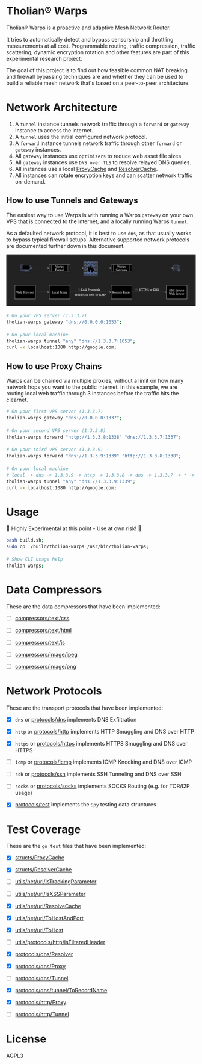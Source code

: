 
# Tholian® Warps

Tholian® Warps is a proactive and adaptive Mesh Network Router.

It tries to automatically detect and bypass censorship and throttling
measurements at all cost. Programmable routing, traffic compression,
traffic scattering, dynamic encryption rotation and other features
are part of this experimental research project.

The goal of this project is to find out how feasible common NAT breaking
and firewall bypassing techniques are and whether they can be used to
build a reliable mesh network that's based on a peer-to-peer architecture.


# Network Architecture

1. A `tunnel` instance tunnels network traffic through a `forward` or `gateway` instance to access the internet.
2. A `tunnel` uses the initial configured network protocol.
3. A `forward` instance tunnels network traffic through other `forward` or `gateway` instances.
4. All `gateway` instances use `optimizers` to reduce web asset file sizes.
5. All `gateway` instances use `DNS over TLS` to resolve relayed DNS queries.
6. All instances use a local [ProxyCache](./source/structs/ProxyCache.go) and [ResolverCache](./source/structs/ResolverCache.go).
7. All instances can rotate encryption keys and can scatter network traffic on-demand.


## How to use Tunnels and Gateways

The easiest way to use Warps is with running a Warps `gateway` on your own VPS that is connected to the internet,
and a locally running Warps `tunnel`.

As a defaulted network protocol, it is best to use `dns`, as that usually works to bypass typical firewall setups.
Alternative supported network protocols are documented further down in this document.

![network-architecture.png](https://github.com/tholian-network/warps/blob/master/assets/network-chart.png?raw=true)

```bash
# On your VPS server (1.3.3.7)
tholian-warps gateway "dns://0.0.0.0:1053";

# On your local machine
tholian-warps tunnel "any" "dns://1.3.3.7:1053";
curl -x localhost:1080 http://google.com;
```


## How to use Proxy Chains

Warps can be chained via multiple proxies, without a limit on how many network hops you want to the public internet.
In this example, we are routing local web traffic through 3 instances before the traffic hits the clearnet.

```bash
# On your first VPS server (1.3.3.7)
tholian-warps gateway "dns://0.0.0.0:1337";

# On your second VPS server (1.3.3.8)
tholian-warps forward "http://1.3.3.8:1338" "dns://1.3.3.7:1337";

# On your third VPS server (1.3.3.9)
tholian-warps forward "dns://1.3.3.9:1339" "http://1.3.3.8:1338";

# On your local machine
# local -> dns -> 1.3.3.9 -> http -> 1.3.3.8 -> dns -> 1.3.3.7 -> * -> internet
tholian-warps tunnel "any" "dns://1.3.3.9:1339";
curl -x localhost:1080 http://google.com;
```


# Usage

:construction: Highly Experimental at this point - Use at own risk! :construction:

```bash
bash build.sh;
sudo cp ./build/tholian-warps /usr/bin/tholian-warps;

# Show CLI usage help
tholian-warps;
```


# Data Compressors

These are the data compressors that have been implemented:

- [ ] [compressors/text/css](/source/compressors/text/css)
- [ ] [compressors/text/html](/source/compressors/text/html)
- [ ] [compressors/text/js](/source/compressors/text/js)
- [ ] [compressors/image/jpeg](/source/compressors/image/jpeg)
- [ ] [compressors/image/png](/source/compressors/image/png)


# Network Protocols

These are the transport protocols that have been implemented:

- [x] `dns` or [protocols/dns](/source/protocols/dns) implements DNS Exfiltration
- [x] `http` or [protocols/http](/source/protocols/http) implements HTTP Smuggling and DNS over HTTP
- [x] `https` or [protocols/https](/source/protocols/https) implements HTTPS Smuggling and DNS over HTTPS
- [ ] `icmp` or [protocols/icmp](/source/protocols/icmp) implements ICMP Knocking and DNS over ICMP
- [ ] `ssh` or [protocols/ssh](/source/protocols/ssh) implements SSH Tunneling and DNS over SSH
- [ ] `socks` or [protocols/socks](/source/protocols/socks) implements SOCKS Routing (e.g. for TOR/I2P usage)
- [x] [protocols/test](/source/protocols/test) implements the `Spy` testing data structures


# Test Coverage

These are the `go test` files that have been implemented:

- [x] [structs/ProxyCache](/source/structs/ProxyCache_test.go)
- [x] [structs/ResolverCache](/source/structs/ResolverCache_test.go)
- [ ] [utils/net/url/IsTrackingParameter](/source/utils/net/url/IsTrackingParameter_test.go)
- [ ] [utils/net/url/IsXSSParameter](/source/utils/net/url/IsXSSParameter_test.go)
- [x] [utils/net/url/ResolveCache](/source/utils/net/url/ResolveCache_test.go)
- [x] [utils/net/url/ToHostAndPort](/source/utils/net/url/ToHostAndPort_test.go)
- [x] [utils/net/url/ToHost](/source/utils/net/url/ToHost_test.go)
- [ ] [utils/protocols/http/IsFilteredHeader](/source/protocols/http/IsFilteredHeader_test.go)
- [x] [protocols/dns/Resolver](/source/protocols/dns/Resolver_test.go)
- [x] [protocols/dns/Proxy](/source/protocols/dns/Proxy_test.go)
- [ ] [protocols/dns/Tunnel](/source/protocols/dns/Tunnel_test.go)
- [x] [protocols/dns/tunnel/ToRecordName](/source/protocols/dns/tunnel/ToRecordName_test.go)
- [x] [protocols/http/Proxy](/source/protocols/http/Proxy_test.go)
- [ ] [protocols/http/Tunnel](/source/protocols/http/Tunnel_test.go)


# License

AGPL3
